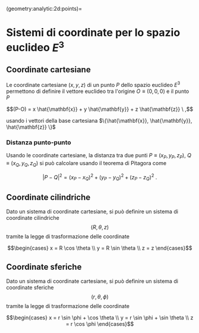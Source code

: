 (geometry:analytic:2d:points)=
# Sistemi di coordinate per lo spazio euclideo $E^3$

## Coordinate cartesiane
Le coordinate cartesiane $(x,y,z)$ di un punto $P$ dello spazio euclideo $E^3$ permettono di definire il vettore euclideo tra l'origine $O \equiv (0,0,0)$ e il punto $P$

$$(P-O) = x \hat{\mathbf{x}} + y \hat{\mathbf{y}} + z \hat{\mathbf{z}} \ ,$$

usando i vettori della base cartesiana $\{\hat{\mathbf{x}}, \hat{\mathbf{y}}, \hat{\mathbf{z}} \}$

### Distanza punto-punto
Usando le coordinate cartesiane, la distanza tra due punti $P \equiv(x_P, y_P, z_P)$, $Q \equiv (x_Q, y_Q, z_Q)$ si può calcolare usando il teorema di Pitagora come

$$|P-Q|^2 = (x_P - x_Q)^2 + (y_P - y_Q)^2 + (z_P - z_Q)^2 \ .$$

## Coordinate cilindriche
Dato un sistema di coordinate cartesiane, si può definire un sistema di coordinate cilindriche $$(R, \theta, z)$$ tramite la legge di trasformazione delle coordinate

$$\begin{cases}
x = R \cos \theta \\
y = R \sin \theta \\
z = z
\end{cases}$$

## Coordinate sferiche
Dato un sistema di coordinate cartesiane, si può definire un sistema di coordinate sferiche $$(r, \theta, \phi)$$ tramite la legge di trasformazione delle coordinate

$$\begin{cases}
x = r \sin \phi + \cos \theta \\
y = r \sin \phi + \sin \theta \\
z = r \cos \phi
\end{cases}$$



